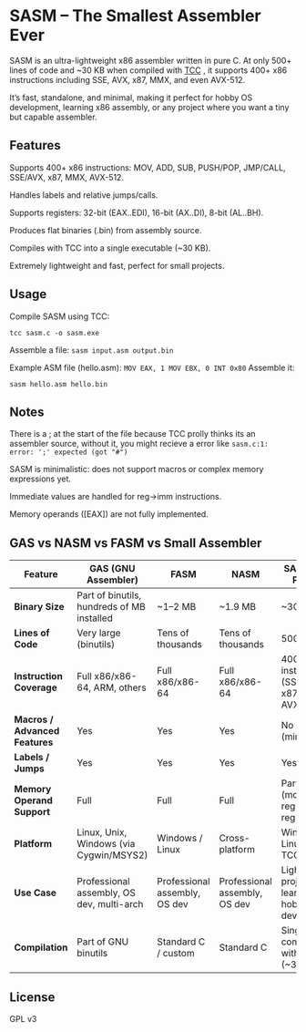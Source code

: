 # SASM – The Smallest Assembler Ever

SASM is an ultra-lightweight x86 assembler written in pure C. At only 500+ lines of code and ~30 KB when compiled with [TCC](https://bellard.org/tcc/)
, it supports 400+ x86 instructions including SSE, AVX, x87, MMX, and even AVX-512.

It’s fast, standalone, and minimal, making it perfect for hobby OS development, learning x86 assembly, or any project where you want a tiny but capable assembler.

## Features

Supports 400+ x86 instructions: MOV, ADD, SUB, PUSH/POP, JMP/CALL, SSE/AVX, x87, MMX, AVX-512.

Handles labels and relative jumps/calls.

Supports registers: 32-bit (EAX..EDI), 16-bit (AX..DI), 8-bit (AL..BH).

Produces flat binaries (.bin) from assembly source.

Compiles with TCC into a single executable (~30 KB).

Extremely lightweight and fast, perfect for small projects.

## Usage

Compile SASM using TCC:

```tcc sasm.c -o sasm.exe```


Assemble a file:
`sasm input.asm output.bin`

Example ASM file (hello.asm):
`MOV EAX, 1
MOV EBX, 0
INT 0x80`
Assemble it:

`sasm hello.asm hello.bin`

## Notes
There is a ; at the start of the file because TCC prolly thinks its an assembler source, without it, you might recieve a error like `sasm.c:1: error: ';' expected (got "#")`

SASM is minimalistic: does not support macros or complex memory expressions yet.

Immediate values are handled for reg→imm instructions.

Memory operands ([EAX]) are not fully implemented.

## GAS vs NASM vs FASM vs Small Assembler
| Feature                        | GAS (GNU Assembler)                        | FASM                          | NASM                          | SASM (This Project)                                 |
| ------------------------------ | ------------------------------------------ | ----------------------------- | ----------------------------- | --------------------------------------------------- |
| **Binary Size**                | Part of binutils, hundreds of MB installed | ~1–2 MB                       | ~1.9 MB                       | ~30 KB                                              |
| **Lines of Code**              | Very large (binutils)                      | Tens of thousands             | Tens of thousands             | 500 LOC                                                 |
| **Instruction Coverage**       | Full x86/x86-64, ARM, others               | Full x86/x86-64               | Full x86/x86-64               | 400+ x86 instructions (SSE, AVX, x87, MMX, AVX-512) |
| **Macros / Advanced Features** | Yes                                        | Yes                           | Yes                           | No (minimalistic)                                   |
| **Labels / Jumps**             | Yes                                        | Yes                           | Yes                           | Yes                                                 |
| **Memory Operand Support**     | Full                                       | Full                          | Full                          | Partial (mostly reg→reg / reg→imm)                  |
| **Platform**                   | Linux, Unix, Windows (via Cygwin/MSYS2)    | Windows / Linux               | Cross-platform                | Windows / Linux (via TCC)                           |
| **Use Case**                   | Professional assembly, OS dev, multi-arch  | Professional assembly, OS dev | Professional assembly, OS dev | Lightweight projects, learning, hobby OS dev        |
| **Compilation**                | Part of GNU binutils                       | Standard C / custom           | Standard C                    | Single-file, compiled with TCC (~30 KB)             |

## License
GPL v3












